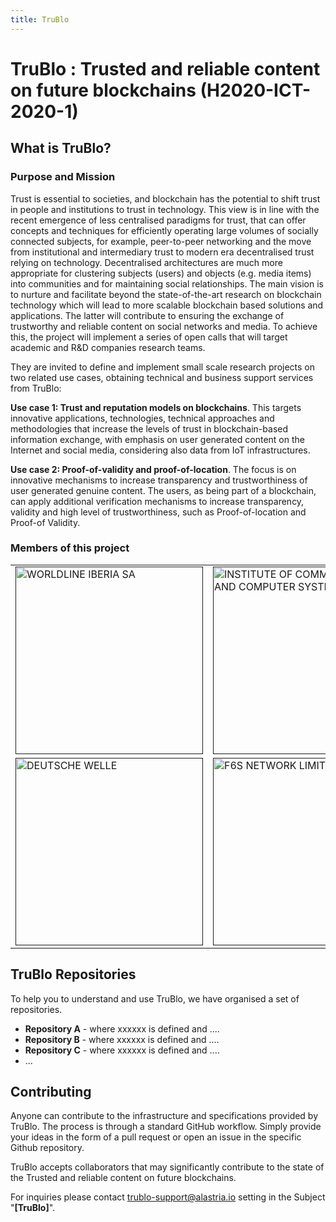 ```yaml
---
title: TruBlo
---
```

# TruBlo : Trusted and reliable content on future blockchains (H2020-ICT-2020-1)

## What is TruBlo?

### Purpose and Mission
Trust is essential to societies, and blockchain has the potential to shift trust in people and institutions to trust in technology. 
This view is in line with the recent emergence of less centralised paradigms for trust, that can offer concepts and techniques for efficiently operating large volumes of socially connected subjects, for example, peer-to-peer networking and the move from institutional and intermediary trust to modern era decentralised trust relying on technology. 
Decentralised architectures are much more appropriate for clustering subjects (users) and objects (e.g. media items) into communities and for maintaining social relationships.
The main vision is to nurture and facilitate beyond the state-of-the-art research on blockchain technology which will lead to more scalable blockchain based solutions and applications. The latter will contribute to ensuring the exchange of trustworthy and reliable content on social networks and media. 
To achieve this, the project will implement a series of open calls that will target academic and R&D companies research teams. 

They are invited to define and implement small scale research projects on two related use cases, obtaining technical and business support services from TruBlo:

**Use case 1: Trust and reputation models on blockchains**.
This targets innovative applications, technologies, technical approaches and methodologies that increase the levels of trust in blockchain-based information exchange, with emphasis on user generated content on the Internet and social media, considering also data from IoT infrastructures.

**Use case 2: Proof-of-validity and proof-of-location**.
The focus is on innovative mechanisms to increase transparency and trustworthiness of user generated genuine content. The users, as being part of a blockchain, can apply additional verification mechanisms to increase transparency, validity and high level of trustworthiness, such as Proof-of-location and Proof-of Validity.

### Members of this project

<table>
  <tr>
   <td>
     <a href="">
        <img src="images/alastria.png" width="300" alt="WORLDLINE IBERIA SA" title="image_tooltip">
     </a> 
   </td>
   <td>
  <a href="">
        <img src="images/image2.png" width="300" alt="INSTITUTE OF COMMUNICATION AND
COMPUTER SYSTEMS" title="image_tooltip">
     </a> 
   </td>
   <td>
     <a href="">
        <img src="images/alastria.png" width="300" alt="ATHENS TECHNOLOGY CENTER (ANONYMI BIOMICHANIKI EMPORIKI KAI TECHNIKI ETAIREIA EFARMOGON YPSILIS TECHNOLOGIAS)" title="image_tooltip">
     </a> 
   </td>
  </tr>
  <tr>
   <td>
     <a href="">
        <img src="images/alastria.png" width="300" alt="DEUTSCHE WELLE" title="image_tooltip">
     </a> 
   </td>
   <td>
   <a href="">
        <img src="" width="300" alt="F6S NETWORK LIMITED" title="image_tooltip">
     </a> 
   </td>
   <td>
   <a href="">
        <img src="" width="300" alt="CONSORCIO RED ALASTRIA" title="image_tooltip">
     </a> 
   </td>
  </tr>
</table>

## TruBlo Repositories

To help you to understand and use TruBlo, we have organised a set of repositories.
* **Repository A** - where xxxxxx is defined and ....
* **Repository B** - where xxxxxx is defined and ....
* **Repository C** - where xxxxxx is defined and ....
* ...

## Contributing 

Anyone can contribute to the infrastructure and specifications provided by TruBlo. The process is through a standard GitHub workflow. Simply provide your ideas in the form of a pull request or open an issue in the specific Github repository.

TruBlo accepts collaborators that may significantly contribute to the state of the Trusted and reliable content on future blockchains. 

For inquiries please contact [trublo-support@alastria.io](mailto:trublo-support@alastria.io) setting in the Subject "**[TruBlo]**".
